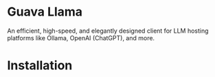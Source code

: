 # Guava Llama
An efficient, high-speed, and elegantly designed client for LLM hosting platforms like Ollama, OpenAI (ChatGPT), and more.

# Installation

